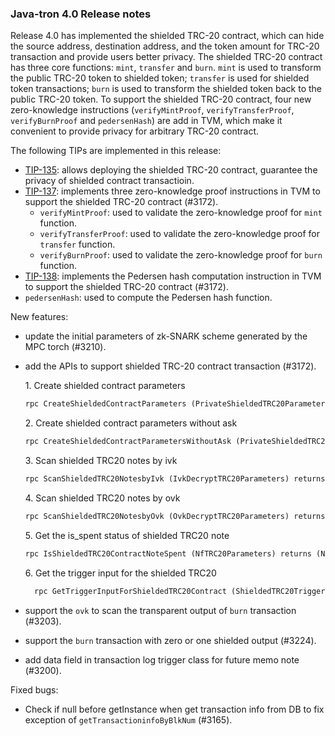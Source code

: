 ### Java-tron 4.0 Release notes



Release 4.0 has implemented the shielded TRC-20 contract, which can hide the source address, destination address, and the token amount for TRC-20 transaction and provide users better privacy.  The shielded TRC-20 contract has three core functions: `mint`, `transfer` and `burn`. `mint` is used to transform the public TRC-20 token to shielded token; `transfer` is used for shielded token transactions; `burn` is used to transform the shielded token back to the public TRC-20 token. To support the shielded TRC-20 contract,  four new zero-knowledge instructions (`verifyMintProof`, `verifyTransferProof`, `verifyBurnProof` and `pedersenHash`) are add in TVM, which make it convenient to provide privacy for arbitrary TRC-20 contract.


The following TIPs are implemented in this release:

- [TIP-135](https://github.com/tronprotocol/tips/blob/master/tip-135.md): allows deploying the shielded TRC-20 contract, guarantee the privacy of shielded contract transactioin.
- [ TIP-137](https://github.com/tronprotocol/tips/blob/master/tip-137.md): implements three zero-knowledge proof instructions in TVM to support the shielded TRC-20 contract (#3172).
  - `verifyMintProof`: used to validate the zero-knowledge proof for `mint` function.
  - `verifyTransferProof`: used to validate the zero-knowledge proof for `transfer` function.
  - `verifyBurnProof`: used to validate  the zero-knowledge proof for `burn` function.
- [TIP-138](https://github.com/tronprotocol/tips/blob/master/tip-138.md): implements the Pedersen hash computation instruction in TVM to support the shielded TRC-20 contract (#3172).
- `pedersenHash`: used to compute the Pedersen hash function.

New features:

- update the initial parameters of zk-SNARK scheme generated by the MPC torch (#3210). 


- add the APIs to support shielded TRC-20 contract transaction (#3172).

   1.&nbsp;Create shielded contract parameters

  ```protobuf
  rpc CreateShieldedContractParameters (PrivateShieldedTRC20Parameters) returns (ShieldedTRC20Parameters) {}
  ```
  2.&nbsp;Create shielded contract parameters without ask

  ```protobuf
  rpc CreateShieldedContractParametersWithoutAsk (PrivateShieldedTRC20ParametersWithoutAsk) returns (ShieldedTRC20Parameters) {}
  ```
  3.&nbsp;Scan shielded TRC20 notes by ivk

  ```protobuf
  rpc ScanShieldedTRC20NotesbyIvk (IvkDecryptTRC20Parameters) returns (DecryptNotesTRC20) {}
  ```
  4.&nbsp;Scan shielded TRC20 notes by ovk

  ```protobuf
  rpc ScanShieldedTRC20NotesbyOvk (OvkDecryptTRC20Parameters) returns (DecryptNotesTRC20) {}
  ```
  5.&nbsp;Get the is_spent status of shielded TRC20 note

  ```protobuf
  rpc IsShieldedTRC20ContractNoteSpent (NfTRC20Parameters) returns (NullifierResult) {}
  ```
  6.&nbsp;Get the trigger input for the shielded TRC20

  ```protobuf
    rpc GetTriggerInputForShieldedTRC20Contract (ShieldedTRC20TriggerContractParameters) returns (BytesMessage) {}
  ```

- support the `ovk` to scan the transparent output of  `burn` transaction (#3203). 

- support the `burn` transaction with zero or one shielded output (#3224).

- add data field in transaction log trigger class for future memo note (#3200).

Fixed bugs:

- Check if null before getInstance when get transaction info from DB to fix exception of `getTransactioninfoByBlkNum` (#3165).
